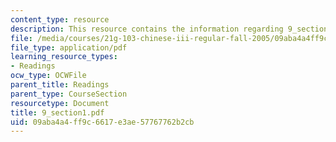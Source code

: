 ```yaml
---
content_type: resource
description: This resource contains the information regarding 9_section1.
file: /media/courses/21g-103-chinese-iii-regular-fall-2005/09aba4a4ff9c6617e3ae57767762b2cb_MIT21G_103F05_9_1.pdf
file_type: application/pdf
learning_resource_types:
- Readings
ocw_type: OCWFile
parent_title: Readings
parent_type: CourseSection
resourcetype: Document
title: 9_section1.pdf
uid: 09aba4a4-ff9c-6617-e3ae-57767762b2cb
---
```

